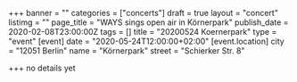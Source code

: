 +++
banner = ""
categories = ["concerts"]
draft = true
layout = "concert"
listimg = ""
page_title = "WAYS sings open air in Körnerpark"
publish_date = 2020-02-08T23:00:00Z
tags = []
title = "20200524 Koernerpark"
type = "event"
[event]
date = "2020-05-24T12:00:00+02:00"
[event.location]
city = "12051 Berlin"
name = "Körnerpark"
street = "Schierker Str. 8"

+++
no details yet